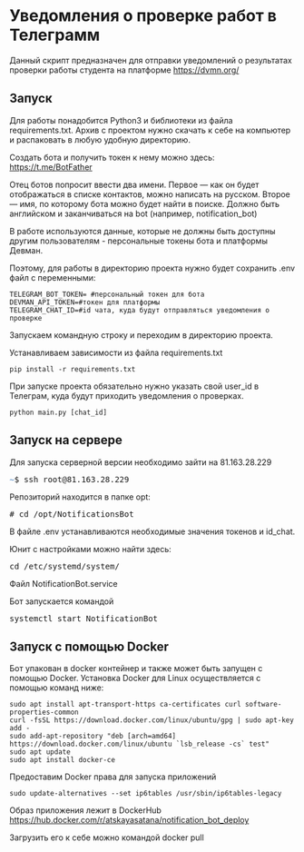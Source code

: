 # Уведомления о проверке работ в Телеграмм

 Данный скрипт предназначен для отправки уведомлений о результатах проверки работы студента на платформе https://dvmn.org/
 
 ## Запуск
 
 Для работы понадобится Python3 и библиотеки из файла requirements.txt.
 Архив с проектом нужно скачать к себе на компьютер и распаковать в любую удобную директорию.
 
 Создать бота и получить токен к нему можно здесь:
 https://t.me/BotFather
 
 Отец ботов попросит ввести два имени. 
 Первое — как он будет отображаться в списке контактов, можно написать на русском. 
 Второе — имя, по которому бота можно будет найти в поиске. Должно быть английском и заканчиваться на bot (например, notification_bot)
 
 В работе используются данные, которые не должны быть доступны другим пользователям - персональные токены бота и платформы Девман.
 
 Поэтому, для работы в директорию проекта нужно будет сохранить .env файл с переменными:
 ```
TELEGRAM_BOT_TOKEN= #персональный токен для бота
DEVMAN_API_TOKEN=#токен для платформы
TELEGRAM_CHAT_ID=#id чата, куда будут отправляться уведомления о проверке
```
Запускаем командную строку и переходим в директорию проекта.

Устанавливаем зависимости из файла requirements.txt
```
pip install -r requirements.txt
```
При запуске проекта обязательно нужно указать свой user_id в Телеграм, куда будут приходить уведомления о проверках.

```
python main.py [chat_id]
```
## Запуск на сервере

Для запуска серверной версии необходимо зайти на 81.163.28.229

<pre><font color="#729FCF"><b>~</b></font>$ ssh root@81.163.28.229</pre>

Репозиторий находится в папке opt:
<pre># cd /opt/NotificationsBot
</pre>

В файле .env устанавливаются необходимые значения токенов и id_chat. 

Юнит с настройками можно найти здесь:
<pre>cd /etc/systemd/system/
</pre>

Файл NotificationBot.service

Бот запускается командой 
<pre>systemctl start NotificationBot</pre>

## Запуск с помощью Docker 

Бот упакован в docker контейнер и также может быть запущен с помощью Docker. 
Установка Docker для Linux осуществляется с помощью команд ниже:

```
sudo apt install apt-transport-https ca-certificates curl software-properties-common
curl -fsSL https://download.docker.com/linux/ubuntu/gpg | sudo apt-key add -
sudo add-apt-repository "deb [arch=amd64] https://download.docker.com/linux/ubuntu `lsb_release -cs` test"
sudo apt update
sudo apt install docker-ce
```
Предоставим Docker права для запуска приложений
```
sudo update-alternatives --set ip6tables /usr/sbin/ip6tables-legacy
```
Образ приложения лежит в DockerHub https://hub.docker.com/r/atskayasatana/notification_bot_deploy

Загрузить его к себе можно командой docker pull












